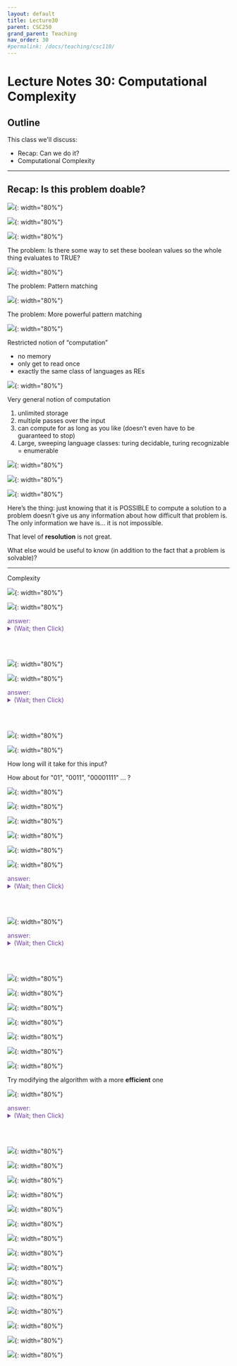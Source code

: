 ```yaml
---
layout: default
title: Lecture30
parent: CSC250
grand_parent: Teaching
nav_order: 30
#permalink: /docs/teaching/csc110/
---  
```


Lecture Notes 30: Computational Complexity
==========================================

  

Outline
-------

This class we'll discuss:

* Recap: Can we do it?
* Computational Complexity

  

* * *

  

Recap: Is this problem doable?
------------------------------

  
  
![](../../../assets/images/csc250/lecture29/Complex-09.png){: width="80%"}    
  
  
  
![](../../../assets/images/csc250/lecture29/Complex-10.png){: width="80%"}    
  
  
  
![](../../../assets/images/csc250/lecture29/Complex-11.png){: width="80%"}    
  
The problem: Is there some way to set these boolean values so the whole thing evaluates to TRUE?  
  
![](../../../assets/images/csc250/lecture29/Complex-12.png){: width="80%"}    
  
The problem: Pattern matching  
  
![](../../../assets/images/csc250/lecture29/Complex-13.png){: width="80%"}    
  
The problem: More powerful pattern matching  
  
![](../../../assets/images/csc250/lecture29/Complex-14.png){: width="80%"}    
  
Restricted notion of “computation”

* no memory
* only get to read once
* exactly the same class of languages as REs

  
  
![](../../../assets/images/csc250/lecture29/Complex-15.png){: width="80%"}    
  
Very general notion of computation

1.  unlimited storage
2.  multiple passes over the input
3.  can compute for as long as you like (doesn’t even have to be guaranteed to stop)
4.  Large, sweeping language classes: turing decidable, turing recognizable = enumerable

  
  
![](../../../assets/images/csc250/lecture29/Complex-16.png){: width="80%"}    
  
  
  
![](../../../assets/images/csc250/lecture29/Complex-17.png){: width="80%"}    
  
  
  
![](../../../assets/images/csc250/lecture29/Complex-18.png){: width="80%"}    
  
Here’s the thing: just knowing that it is POSSIBLE to compute a solution to a problem doesn’t give us any information about how difficult that problem is. The only information we have is… it is not impossible.  
  
That level of **resolution** is not great.  
  
  
  
What else would be useful to know (in addition to the fact that a problem is solvable)?

  
  
  

* * *

  
  
  
  
Complexity

  
  
![](../../../assets/images/csc250/lecture29/Complex-19.png){: width="80%"}    
  
  
  
![](../../../assets/images/csc250/lecture29/Complex-20.png){: width="80%"}    
  


<div class="container mx-lg-5">
  <span style='color:#6f439a'>answer: 
    <details><summary>(Wait; then Click)</summary>
      <p>
$HALF = \{w | w = 0^i1^i, i \leq 0\}$
      </p>
    </details>
  </span>
</div> 

<br><br> 
  


  
  
![](../../../assets/images/csc250/lecture29/Complex-21.png){: width="80%"}    
  
  
  
![](../../../assets/images/csc250/lecture29/Complex-22.png){: width="80%"}    
  

<div class="container mx-lg-5">
  <span style='color:#6f439a'>answer: 
    <details><summary>(Wait; then Click)</summary>
      <p>
Depends on the particular input.
      </p>
    </details>
  </span>
</div> 

<br><br> 


  
  
![](../../../assets/images/csc250/lecture29/Complex-23.png){: width="80%"}    
  
  
  
![](../../../assets/images/csc250/lecture29/Complex-24.png){: width="80%"}    
  
How long will it take for this input?  
  
How about for "01", "0011", "00001111" ... ?  
  
![](../../../assets/images/csc250/lecture29/Complex-25.png){: width="80%"}    
  
  
  
![](../../../assets/images/csc250/lecture29/Complex-26.png){: width="80%"}    
  
  
  
![](../../../assets/images/csc250/lecture29/Complex-27.png){: width="80%"}    
  
  
  
![](../../../assets/images/csc250/lecture29/Complex-28.png){: width="80%"}    
  
  
  
![](../../../assets/images/csc250/lecture29/Complex-29.png){: width="80%"}    
  
  
  
![](../../../assets/images/csc250/lecture29/Complex-30.png){: width="80%"}    
  

<div class="container mx-lg-5">
  <span style='color:#6f439a'>answer: 
    <details><summary>(Wait; then Click)</summary>
      <p>
Initial check (steps 1 and 2) takes 2n steps (n to read, and n to get back)  
We could have at most n/2 passes over step 3 (because we mark off two letters each time)  
And to make things easier, let’s say we read the whole string each pass  
$2n + (n/2)*2n = 2n + n^2$ steps to accept
      </p>
    </details>
  </span>
</div> 

<br><br>  


  
  
![](../../../assets/images/csc250/lecture29/Complex-31.png){: width="80%"}    
  

<div class="container mx-lg-5">
  <span style='color:#6f439a'>answer: 
    <details><summary>(Wait; then Click)</summary>
      <p>
$\mathcal{O}( n^2 )$
      </p>
    </details>
  </span>
</div> 

<br><br>  
  


  
  
![](../../../assets/images/csc250/lecture29/Complex-32.png){: width="80%"}    
  
  
  
![](../../../assets/images/csc250/lecture29/Complex-33.png){: width="80%"}    
  
  
  
![](../../../assets/images/csc250/lecture29/Complex-34.png){: width="80%"}    
  
  
  
![](../../../assets/images/csc250/lecture29/Complex-35.png){: width="80%"}    
  
  
  
![](../../../assets/images/csc250/lecture29/Complex-36.png){: width="80%"}    
  
  
  
![](../../../assets/images/csc250/lecture29/Complex-37.png){: width="80%"}    
  
  
  
![](../../../assets/images/csc250/lecture29/Complex-38.png){: width="80%"}    
  
Try modifying the algorithm with a more **efficient** one  
  
![](../../../assets/images/csc250/lecture29/Complex-39.png){: width="80%"}    
  

<div class="container mx-lg-5">
  <span style='color:#6f439a'>answer: 
    <details><summary>(Wait; then Click)</summary>
      <p>
  3. Copy all the 0s to a second tape  
  4. Move the two heads together, counting off a 1 and a 0 each step  
  5. If you hit the end of both tapes at the same time ACCEPT, otherwise REJECT”  
  
2n steps for lines 1 and 2  
n steps for line 3  
n steps for line 4  
$= 4n = \mathcal{O}(n)$    
      </p>
    </details>
  </span>
</div> 

<br><br>

  

  
![](../../../assets/images/csc250/lecture29/Complex-40.png){: width="80%"}    
  
  
  
![](../../../assets/images/csc250/lecture29/Complex-41.png){: width="80%"}    
  
  
  
![](../../../assets/images/csc250/lecture29/Complex-42.png){: width="80%"}    
  
  
  
![](../../../assets/images/csc250/lecture29/Complex-43.png){: width="80%"}    
  
  
  
![](../../../assets/images/csc250/lecture29/Complex-44.png){: width="80%"}    
  
  
  
![](../../../assets/images/csc250/lecture29/Complex-45.png){: width="80%"}    
  
  
  
![](../../../assets/images/csc250/lecture29/Complex-46.png){: width="80%"}    
  
  
  
![](../../../assets/images/csc250/lecture29/Complex-47.png){: width="80%"}    
  
  
  
![](../../../assets/images/csc250/lecture29/Complex-48.png){: width="80%"}    
  
  
  
![](../../../assets/images/csc250/lecture29/Complex-49.png){: width="80%"}    
  
  
  
![](../../../assets/images/csc250/lecture29/Complex-50.png){: width="80%"}    
  
  
  
![](../../../assets/images/csc250/lecture29/Complex-51.png){: width="80%"}    
  
  
  
![](../../../assets/images/csc250/lecture29/Complex-52.png){: width="80%"}    
  
  
  
![](../../../assets/images/csc250/lecture29/Complex-53.png){: width="80%"}    
  
  
  
![](../../../assets/images/csc250/lecture29/Complex-54.png){: width="80%"}  